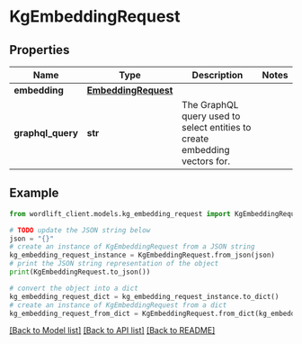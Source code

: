 # KgEmbeddingRequest


## Properties

Name | Type | Description | Notes
------------ | ------------- | ------------- | -------------
**embedding** | [**EmbeddingRequest**](EmbeddingRequest.md) |  | 
**graphql_query** | **str** | The GraphQL query used to select entities to create embedding vectors for. | 

## Example

```python
from wordlift_client.models.kg_embedding_request import KgEmbeddingRequest

# TODO update the JSON string below
json = "{}"
# create an instance of KgEmbeddingRequest from a JSON string
kg_embedding_request_instance = KgEmbeddingRequest.from_json(json)
# print the JSON string representation of the object
print(KgEmbeddingRequest.to_json())

# convert the object into a dict
kg_embedding_request_dict = kg_embedding_request_instance.to_dict()
# create an instance of KgEmbeddingRequest from a dict
kg_embedding_request_from_dict = KgEmbeddingRequest.from_dict(kg_embedding_request_dict)
```
[[Back to Model list]](../README.md#documentation-for-models) [[Back to API list]](../README.md#documentation-for-api-endpoints) [[Back to README]](../README.md)


